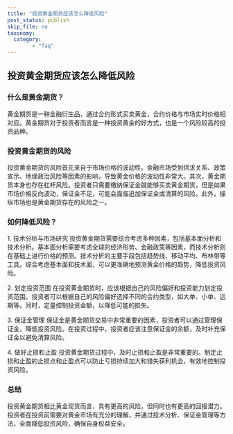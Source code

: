 ```yaml
---
title: "投资黄金期货应该怎么降低风险"
post_status: publish
skip_file: no
taxonomy:
  category:
        - "faq"
---
```


## 投资黄金期货应该怎么降低风险

### 什么是黄金期货？

黄金期货是一种金融衍生品，通过合约形式买卖黄金，合约价格与市场实时价格相对应。黄金期货对于投资者而言是一种投资黄金的好方式，也是一个风险较高的投资品种。

### 投资黄金期货的风险

投资黄金期货的风险首先来自于市场价格的波动性。金融市场受到供求关系、政策宣示、地缘政治风险等因素的影响，导致黄金价格的波动性非常大。其次，黄金期货本身也存在杠杆风险。投资者只需要缴纳保证金就能够买卖黄金期货，但是如果市场价格反向波动，保证金不足，可能会面临追加保证金或清算的风险。此外，操纵市场也是黄金期货存在的风险之一。

### 如何降低风险？

1\. 技术分析与市场研究 投资黄金期货需要综合考虑多种因素，包括基本面分析和技术分析。基本面分析需要考虑全球的经济形势、金融政策等因素，而技术分析则在基础上进行价格的预测。技术分析的主要手段包括趋势线、移动平均、布林带等工具。综合考虑基本面和技术面，可以更准确地预测黄金价格的趋势，降低投资风险。

2\. 划定投资范围 在投资黄金期货时，应该根据自己的风险偏好和投资能力划定投资范围。投资者可以根据自己的风险偏好选择不同的合约类型，如大单、小单、远期等。同时，定量控制投资金额，以降低可能的损失。

3\. 保证金管理 保证金是黄金期货交易中非常重要的因素，投资者可以通过管理保证金，降低投资风险。在投资过程中，投资者应该注意保证金的余额，及时补充保证金以避免清算风险。

4\. 做好止损和止盈 投资黄金期货过程中，及时止损和止盈是非常重要的。制定止损和止盈的止损点和止盈点可以防止亏损持续加大和错失获利机会，有效地控制投资风险。

### 总结

投资黄金期货相比黄金现货而言，具有更高的风险，但同时也有更高的回报潜力。投资者在投资前需要对黄金市场有充分的理解，并通过技术分析、保证金管理等方法，全面降低投资风险，确保自身权益安全。
